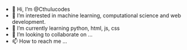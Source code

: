 - 👋 Hi, I’m @Cthulucodes
- 👀 I’m interested in machine learning, computational science and web development. 
- 🌱 I’m currently learning python, html, js, css
- 💞️ I’m looking to collaborate on ...
- 📫 How to reach me ...

<!---
Oriol-Lamiel/Oriol-Lamiel is a ✨ special ✨ repository because its `README.md` (this file) appears on your GitHub profile.
You can click the Preview link to take a look at your changes.
--->

